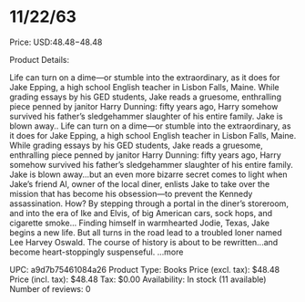 # 11/22/63

Price: USD:$48.48-$48.48

Product Details:

Life can turn on a dime—or stumble into the extraordinary, as it does for Jake Epping, a high school English teacher in Lisbon Falls, Maine. While grading essays by his GED students, Jake reads a gruesome, enthralling piece penned by janitor Harry Dunning: fifty years ago, Harry somehow survived his father’s sledgehammer slaughter of his entire family. Jake is blown away.. Life can turn on a dime—or stumble into the extraordinary, as it does for Jake Epping, a high school English teacher in Lisbon Falls, Maine. While grading essays by his GED students, Jake reads a gruesome, enthralling piece penned by janitor Harry Dunning: fifty years ago, Harry somehow survived his father’s sledgehammer slaughter of his entire family. Jake is blown away...but an even more bizarre secret comes to light when Jake’s friend Al, owner of the local diner, enlists Jake to take over the mission that has become his obsession—to prevent the Kennedy assassination. How? By stepping through a portal in the diner’s storeroom, and into the era of Ike and Elvis, of big American cars, sock hops, and cigarette smoke... Finding himself in warmhearted Jodie, Texas, Jake begins a new life. But all turns in the road lead to a troubled loner named Lee Harvey Oswald. The course of history is about to be rewritten...and become heart-stoppingly suspenseful. ...more

UPC: a9d7b75461084a26
Product Type: Books
Price (excl. tax): $48.48
Price (incl. tax): $48.48
Tax: $0.00
Availability: In stock (11 available)
Number of reviews: 0